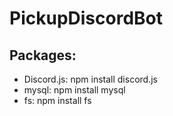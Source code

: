 # PickupDiscordBot

## Packages:
- Discord.js: npm install discord.js
- mysql: npm install mysql
- fs: npm install fs
